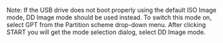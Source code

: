 Note: If the USB drive does not boot properly using the default ISO Image mode, DD Image mode should be used instead. To switch this mode on, select GPT from the Partition scheme drop-down menu. After clicking START you will get the mode selection dialog, select DD Image mode.